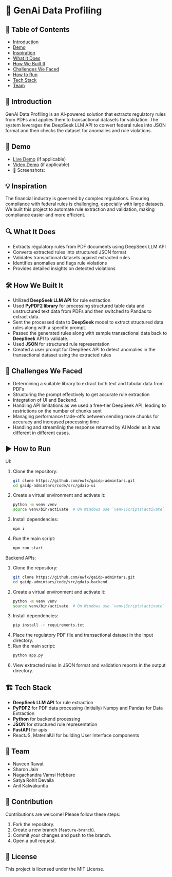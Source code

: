 # 🚀 GenAi Data Profiling

## 📌 Table of Contents

- [Introduction](#-introduction)
- [Demo](#-demo)
- [Inspiration](#-inspiration)
- [What It Does](#-what-it-does)
- [How We Built It](#-how-we-built-it)
- [Challenges We Faced](#-challenges-we-faced)
- [How to Run](#-how-to-run)
- [Tech Stack](#-tech-stack)
- [Team](#-team)

## 🎯 Introduction

GenAi Data Profiling is an AI-powered solution that extracts regulatory rules from PDFs and applies them to transactional datasets for validation. The system leverages the DeepSeek LLM API to convert federal rules into JSON format and then checks the dataset for anomalies and rule violations.

## 🎥 Demo

- [Live Demo](#) (if applicable)
- [Video Demo](#) (if applicable)
- 📸 Screenshots:

## 💡 Inspiration

The financial industry is governed by complex regulations. Ensuring compliance with federal rules is challenging, especially with large datasets. We built this project to automate rule extraction and validation, making compliance easier and more efficient.

## 🔍 What It Does

- Extracts regulatory rules from PDF documents using DeepSeek LLM API
- Converts extracted rules into structured JSON format
- Validates transactional datasets against extracted rules
- Identifies anomalies and flags rule violations
- Provides detailed insights on detected violations

## 🛠 How We Built It

- Utilized **DeepSeek LLM API** for rule extraction
- Used **PyPDF2 library** for processing structured table data and unstructured text data from PDFs and then switched to Pandas to extract data.
- Sent the processed data to **DeepSeek** model to extract structured data rules along with a specific prompt.
- Passed the generated rules along with sample transactional data back to **DeepSeek** API to validate.
- Used **JSON** for structured rule representation
- &#x20;Created a user prompt for DeepSeek API to detect anomalies in the transactional dataset using the extracted rules

## 🚧 Challenges We Faced

- Determining a suitable library to extract both text and tabular data from PDFs
- Structuring the prompt effectively to get accurate rule extraction
- Integration of UI and Backend.
- Handling API limitations as we used a free-tier DeepSeek API, leading to restrictions on the number of chunks sent
- Managing performance trade-offs between sending more chunks for accuracy and increased processing time
- Handling and streamlinig the response returned by AI Model as it was different in different cases.

## ▶️ How to Run

UI:

1. Clone the repository:
   ```sh
   git clone https://github.com/ewfx/gaidp-admintars.git
   cd gaidp-admintars/code/src/gdaip-ui
   ```
2. Create a virtual environment and activate it:
   ```sh
   python -m venv venv
   source venv/bin/activate  # On Windows use `venv\Scripts\activate`
   ```
3. Install dependencies:
   ```sh
   npm i
   ```
4. Run the main script:
   ```sh
   npm run start
   ```

Backend APIs:

1. Clone the repository:
   ```sh
   git clone https://github.com/ewfx/gaidp-admintars.git
   cd gaidp-admintars/code/src/gdaip-backend
   ```
2. Create a virtual environment and activate it:
   ```sh
   python -m venv venv
   source venv/bin/activate  # On Windows use `venv\Scripts\activate`
   ```
3. Install dependencies:
   ```sh
   pip install -r requirements.txt
   ```
4. Place the regulatory PDF file and transactional dataset in the input directory.
5. Run the main script:
   ```sh
   python app.py
   ```
6. View extracted rules in JSON format and validation reports in the output directory.

## 🏗 Tech Stack

- **DeepSeek LLM API** for rule extraction
- **PyPDF2** for PDF data processing (initially) Numpy and Pandas for Data Extraction
- **Python** for backend processing
- **JSON** for structured rule representation
- **FastAPI** for apis
- ReactJS, MaterialUI for building User Interface components

## 👥 Team

- Naveen Rawat
- Sharon Jain
- Nagachandra Vamsi Hebbare
- Satya Rohit Devalla
- Anil Kalwakuntla

## 🤝 Contribution

Contributions are welcome! Please follow these steps:

1. Fork the repository.
2. Create a new branch (`feature-branch`).
3. Commit your changes and push to the branch.
4. Open a pull request.

## 📜 License

This project is licensed under the MIT License.


